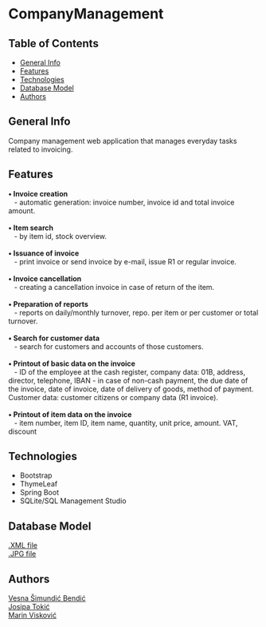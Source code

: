 # CompanyManagement

## Table of Contents
* [General Info](https://github.com/OSS-Java-Seminar/CompanyManagement/blob/master/README.md#general-info)
* [Features](https://github.com/OSS-Java-Seminar/CompanyManagement/blob/master/README.md#features)
* [Technologies](https://github.com/OSS-Java-Seminar/CompanyManagement/blob/master/README.md#technologies)
* [Database Model](https://github.com/OSS-Java-Seminar/CompanyManagement/blob/master/README.md#database-model)
* [Authors](https://github.com/OSS-Java-Seminar/CompanyManagement/blob/master/README.md#authors)

## General Info
Company management web application that manages everyday tasks related to invoicing.

## Features
**• Invoice creation** <br/> &nbsp;&nbsp;&nbsp;- automatic generation: invoice number, invoice id and total invoice amount. <br/><br/> 
**• Item search** <br/> &nbsp;&nbsp;&nbsp;- by item id, stock overview. <br/><br/>
**• Issuance of invoice** <br/> &nbsp;&nbsp;&nbsp;- print invoice or send invoice by e-mail, issue R1 or regular invoice. <br/><br/>
**• Invoice cancellation** <br/> &nbsp;&nbsp;&nbsp;- creating a cancellation invoice in case of return of the item. <br/><br/>
**• Preparation of reports** <br/> &nbsp;&nbsp;&nbsp;- reports on daily/monthly turnover, repo. per item or per customer or total turnover. <br/><br/>
**• Search for customer data** <br/> &nbsp;&nbsp;&nbsp;- search for customers and accounts of those customers. <br/><br/>
**• Printout of basic data on the invoice** <br/> &nbsp;&nbsp;&nbsp;- ID of the employee at the cash register, company data: 01B, address, director, telephone, IBAN - in case of non-cash payment, the due date of the invoice, date of invoice, date of delivery of goods, method of payment. Customer data: customer citizens or company data (R1 invoice). <br/><br/>
**• Printout of item data on the invoice** <br/> &nbsp;&nbsp;&nbsp;- item number, item ID, item name, quantity, unit price, amount. VAT, discount

## Technologies
* Bootstrap
* ThymeLeaf
* Spring Boot
* SQLite/SQL Management Studio

## Database Model
[.XML file](https://github.com/OSS-Java-Seminar/CompanyManagement/blob/dfe289d5b847ccb2bc7c1806a443342055ed2f71/Database%20model/DatabaseModel.xml) <br/>
[.JPG file](https://github.com/OSS-Java-Seminar/CompanyManagement/blob/19e37dfce6124f1cd0246d6dd8305d714741ab09/Database%20model/DatabaseModel.jpg)

## Authors
[Vesna Šimundić Bendić](https://github.com/Vesna0305) <br/>
[Josipa Tokić](https://github.com/JosipaT47044) <br/>
[Marin Visković](https://github.com/marinviskovic89)
